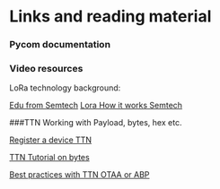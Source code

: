 # Links and reading material




### Pycom documentation



### Video resources

LoRa technology background:

[Edu from Semtech](https://www.semtech.com/products/wireless-rf/lora-transceivers)
[Lora How it works Semtech](https://www.semtech.com/products/wireless-rf/lora-transceivers)

###TTN Working with Payload, bytes, hex etc.

[Register a device TTN](https://www.thethingsnetwork.org/docs/devices/registration.html)

[TTN Tutorial on bytes](https://www.thethingsnetwork.org/docs/devices/bytes.html)	
	
	
[Best practices with TTN OTAA or ABP](https://www.thethingsnetwork.org/docs/devices/bestpractices.html)

	
	
	